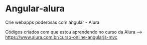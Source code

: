 # Angular-alura
Crie webapps poderosas com angular - Alura

Códigos criados com que estou aprendendo no curso da Alura --> https://www.alura.com.br/curso-online-angularjs-mvc
